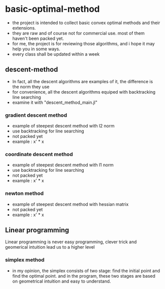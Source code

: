 # basic-optimal-method
* the project is intended to collect basic convex optimal methods and their extensions. 
* they are raw and of course not for commercial use. most of them haven't been packed yet.
* for me, the project is for reviewing those algorithms, and i hope it may help you in some ways.
* every class shall be updated within a week
## descent-method
* In fact, all the descent algorithms are examples of it, the difference is the norm they use
* for convenience, all the descent algorithms equiped with backtracking line searching
* examine it with "descent_method_main.jl"
### gradient descent method
* example of steepest descent method with l2 norm
* use backtracking for line searching
* not packed yet
* example : x' * x
### coordinate descent method
* example of steepest descent method with l1 norm
* use backtracking for line searching
* not packed yet
* example : x' * x
### newton method
* example of steepest descent method with hessian matrix
* not packed yet
* example : x' * x

## Linear programming
Linear programming is never easy programming, clever trick and geomerical intuition lead us to a higher level
### simplex method
* in my opinion, the simplex consists of two stage: find the initial point and find the optimal point. and in the program, these two stages are based on geometrical intuition and easy to understand.

